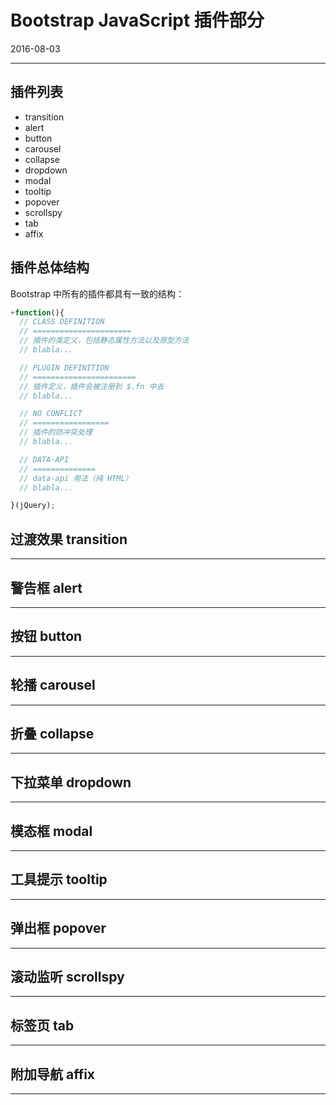 # Bootstrap JavaScript 插件部分

2016-08-03

---

## 插件列表

- transition
- alert
- button
- carousel
- collapse
- dropdown
- modal
- tooltip
- popover
- scrollspy
- tab
- affix

## 插件总体结构

Bootstrap 中所有的插件都具有一致的结构：

```javascript
+function(){
  // CLASS DEFINITION
  // ======================
  // 插件的类定义，包括静态属性方法以及原型方法
  // blabla...

  // PLUGIN DEFINITION
  // =======================
  // 插件定义，插件会被注册到 $.fn 中去
  // blabla...

  // NO CONFLICT
  // =================
  // 插件的防冲突处理
  // blabla...

  // DATA-API
  // ==============
  // data-api 用法（纯 HTML）
  // blabla...

}(jQuery);
```



## 过渡效果 transition
---


## 警告框 alert
---


## 按钮 button
---


## 轮播 carousel
---


## 折叠 collapse
---


## 下拉菜单 dropdown
---


## 模态框 modal
---


## 工具提示 tooltip
---


## 弹出框 popover
---


## 滚动监听 scrollspy
---


## 标签页 tab
---


## 附加导航 affix
---
